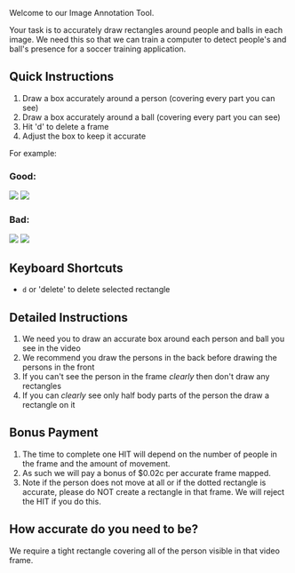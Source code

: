 Welcome to our Image Annotation Tool.

Your task is to accurately draw rectangles around people and balls in each image. We need this so that we can train a computer to detect people's and ball's presence for a soccer training application.

## Quick Instructions
1. Draw a box accurately around a person (covering every part you can see)
2. Draw a box accurately around a ball (covering every part you can see)
2. Hit 'd' to delete a frame
3. Adjust the box to keep it accurate


For example:
### Good:
![](https://raw.githubusercontent.com/wiki/xysense/BeaverDam/images/good_1.png)
![](https://raw.githubusercontent.com/wiki/xysense/BeaverDam/images/good_2.png)
### Bad:
![](https://raw.githubusercontent.com/wiki/xysense/BeaverDam/images/bad_1.png)
![](https://raw.githubusercontent.com/wiki/xysense/BeaverDam/images/bad_2.png)


## Keyboard Shortcuts
- `d` or 'delete' to delete selected rectangle

## Detailed Instructions
1. We need you to draw an accurate box around each person and ball you see in the video
2. We recommend you draw the persons in the back before drawing the persons in the front 
3. If you can't see the person in the frame *clearly* then don't draw any rectangles
5. If you can _clearly_ see only half body parts of the person the draw a rectangle on it 

## Bonus Payment
1. The time to complete one HIT will depend on the number of people in the frame and the amount of movement.
2. As such we will pay a bonus of $0.02c per accurate frame mapped.
3. Note if the person does not move at all or if the dotted rectangle is accurate, please do NOT create a rectangle in that frame. We will reject the HIT if you do this.

## How accurate do you need to be?
We require a tight rectangle covering all of the person visible in that video frame.


